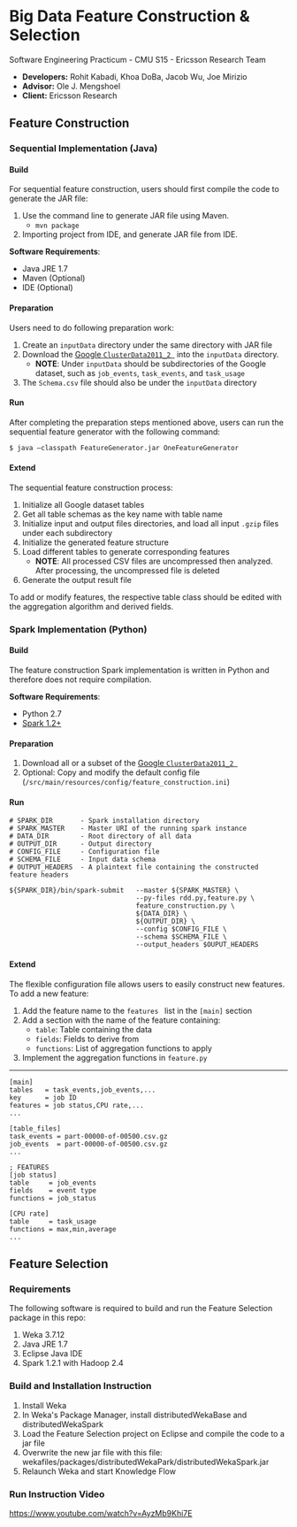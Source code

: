 # Big Data Feature Construction & Selection
Software Engineering Practicum - CMU S15 - Ericsson Research Team

- **Developers:** Rohit Kabadi, Khoa DoBa, Jacob Wu, Joe Mirizio
- **Advisor:** Ole J. Mengshoel
- **Client:** Ericsson Research


## Feature Construction

### Sequential Implementation (Java)

#### Build
For sequential feature construction, users should first compile the code to generate the JAR file:

1. Use the command line to generate JAR file using Maven. 
   - ```mvn package```
2. Importing project from IDE, and generate JAR file from IDE.

**Software Requirements**:

 - Java JRE 1.7
 - Maven (Optional)
 - IDE (Optional)

#### Preparation
Users need to do following preparation work:

1. Create an ```inputData``` directory under the same directory with JAR file
2. Download the [Google ```ClusterData2011_2 ```](https://code.google.com/p/googleclusterdata/) into the ```inputData``` directory.
    - **NOTE**: Under ```inputData``` should be subdirectories of the Google dataset, such as ```job_events```, ```task_events```, and ```task_usage```
3. The ```Schema.csv``` file should also be under the ```inputData``` directory


#### Run
After completing the preparation steps mentioned above, users can run the sequential feature generator with the following command:

```sh
$ java –classpath FeatureGenerator.jar OneFeatureGenerator
```

#### Extend
The sequential feature construction process:

1. Initialize all Google dataset tables
2. Get all table schemas as the key name with table name
3. Initialize input and output files directories, and load all input ```.gzip``` files under each subdirectory
4. Initialize the generated feature structure
5. Load different tables to generate corresponding features
    - **NOTE**: All processed CSV files are uncompressed then analyzed. After processing, the uncompressed file is deleted
6. Generate the output result file

To add or modify features, the respective table class should be edited with the aggregation algorithm and derived fields.

### Spark Implementation (Python)

#### Build
The feature construction Spark implementation is written in Python and therefore does not require compilation. 

**Software Requirements**:

 - Python 2.7
 - [Spark 1.2+](https://spark.apache.org/downloads.html)

#### Preparation
1. Download all or a subset of the [Google ```ClusterData2011_2 ```](https://code.google.com/p/googleclusterdata/)
2. Optional: Copy and modify the default config file (```/src/main/resources/config/feature_construction.ini```)

#### Run
    # SPARK_DIR       - Spark installation directory
    # SPARK_MASTER    - Master URI of the running spark instance
    # DATA_DIR        - Root directory of all data
    # OUTPUT_DIR      - Output directory
    # CONFIG_FILE     - Configuration file
    # SCHEMA_FILE     - Input data schema  
    # OUTPUT_HEADERS  - A plaintext file containing the constructed feature headers

    ${SPARK_DIR}/bin/spark-submit   --master ${SPARK_MASTER} \
                                    --py-files rdd.py,feature.py \
                                    feature_construction.py \
                                    ${DATA_DIR} \
                                    ${OUTPUT_DIR} \
                                    --config $CONFIG_FILE \
                                    --schema $SCHEMA_FILE \
                                    --output_headers $OUPUT_HEADERS
    
#### Extend
The flexible configuration file allows users to easily construct new features. To add a new feature:

1. Add the feature name to the ```features ``` list in the  ```[main]``` section
2. Add a section with the name of the feature containing:
    - ```table```: Table containing the data
    - ```fields```: Fields to derive from
    - ```functions```: List of aggregation functions to apply
3. Implement the aggregation functions in ```feature.py```

---
    [main]
    tables   = task_events,job_events,...
    key      = job ID
    features = job status,CPU rate,...
    ...
    
    [table_files]
    task_events = part-00000-of-00500.csv.gz
    job_events  = part-00000-of-00500.csv.gz
    ...
    
    ; FEATURES
    [job status]
    table     = job_events
    fields    = event type
    functions = job_status
    
    [CPU rate]
    table     = task_usage
    functions = max,min,average
    ...

## Feature Selection

### Requirements
The following software is required to build and run the Feature Selection package in this repo:

1. Weka 3.7.12
2. Java JRE 1.7
3. Eclipse Java IDE
4. Spark 1.2.1 with Hadoop 2.4

### Build and Installation Instruction
1. Install Weka
2. In Weka's Package Manager, install distributedWekaBase and distributedWekaSpark
3. Load the Feature Selection project on Eclipse and compile the code to a jar file
4. Overwrite the new jar file with this file: wekafiles/packages/distributedWekaPark/distributedWekaSpark.jar
5. Relaunch Weka and start Knowledge Flow

### Run Instruction Video
https://www.youtube.com/watch?v=AyzMb9Khi7E